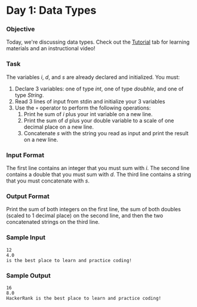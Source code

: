 # Day 1: Data Types

### Objective

Today, we're discussing data types.
Check out the [Tutorial](https://www.hackerrank.com/challenges/30-data-types/tutorial)
tab for learning materials and an instructional video!

### Task

The variables _i_, _d_, and _s_ are already declared and initialized.
You must:

1. Declare 3 variables: one of type _int_, one of type _doubhle_, and one of type _String_.
2. Read 3 lines of input from stdin and initialize your 3 variables
3. Use the `+` operator to perform the following operations:
   1. Print he sum of _i_ plus your int variable on a new line.
   2. Print the sum of _d_ plus your double variable to a scale of one decimal place on a new line.
   3. Concatenate _s_ with the string you read as input and print the result on a new line.

### Input Format

The first line contains an integer that you must sum with _i_.
The second line contains a double that you must sum with _d_.
The third line contains a string that you must concatenate with _s_.

### Output Format

Print the sum of both integers on the first line,
the sum of both doubles (scaled to 1 decimal place) on the second line,
and then the two concatenated strings on the third line.

### Sample Input
```
12
4.0
is the best place to learn and practice coding!
```
### Sample Output
```
16
8.0
HackerRank is the best place to learn and practice coding!
```